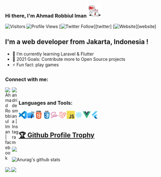 <!--
**shimozuki/shimozuki** is a ✨ _special_ ✨ repository because its `README.md` (this file) appears on your GitHub profile.

<!-- More info, tips and tricks for making GitHub Profile README can be found in my article at https://towardsdatascience.com/build-a-stunning-readme-for-your-github-profile-9b80434fe5d7 -->



<!-- # Hii  <img src="202af01200210c11a68ca2da7ef03321.gif" width="50px"> -->

### Hi there, I'm Ahmad Robbiul Iman<img src="202af01200210c11a68ca2da7ef03321.gif" width="50px">

![Visitors](https://visitor-badge.laobi.icu/badge?page_id=shimozuki&color=blue)
![Profile Views](https://komarev.com/ghpvc/?username=shimozuki)
[![Twitter Follow](https://img.shields.io/twitter/follow/andri_desmana?color=blue&label=follow%20%40andri_desmana&logo=twitter&style=flat-square)][twitter]
[![Website](https://img.shields.io/website?color=blue&label=andridesmana.pw&style=flat-square&up_message=Online&url=https%3A%2F%2Fandridesmana.pw)][website]
## I'm a web developer from Jakarta, Indonesia !

- 🌱 I’m currently learning Laravel & Flutter
- 🥅 2021 Goals: Contribute more to Open Source projects
- ⚡ Fun fact: play games

### Connect with me:

[<img align="left" alt="Ahmad Robbiul Iman | facebook" width="22px" src="https://cdn.jsdelivr.net/npm/simple-icons@v3/icons/facebook.svg" />][facebook]
[<img align="left" alt="andridesmana | Instagram" width="22px" src="https://cdn.jsdelivr.net/npm/simple-icons@v3/icons/instagram.svg" />][instagram]

<br />

### Languages and Tools:

<img align="left" alt="Visual Studio Code" width="26px" src="https://raw.githubusercontent.com/github/explore/80688e429a7d4ef2fca1e82350fe8e3517d3494d/topics/visual-studio-code/visual-studio-code.png" />
<img align="left" alt="XCODE" width="26px" src="https://raw.githubusercontent.com/github/explore/80688e429a7d4ef2fca1e82350fe8e3517d3494d/topics/xcode/xcode.png" />
<img align="left" alt="HTML5" width="26px" src="https://raw.githubusercontent.com/github/explore/80688e429a7d4ef2fca1e82350fe8e3517d3494d/topics/html/html.png" />
<img align="left" alt="CSS3" width="26px" src="https://raw.githubusercontent.com/github/explore/80688e429a7d4ef2fca1e82350fe8e3517d3494d/topics/css/css.png" />
<img align="left" alt="Sass" width="26px" src="https://raw.githubusercontent.com/github/explore/80688e429a7d4ef2fca1e82350fe8e3517d3494d/topics/sass/sass.png" />
<img align="left" alt="JavaScript" width="26px" src="https://raw.githubusercontent.com/github/explore/80688e429a7d4ef2fca1e82350fe8e3517d3494d/topics/laravel/laravel.png" />
<img align="left" alt="JavaScript" width="26px" src="https://raw.githubusercontent.com/github/explore/80688e429a7d4ef2fca1e82350fe8e3517d3494d/topics/javascript/javascript.png" />
<img align="left" alt="React" width="26px" src="https://raw.githubusercontent.com/github/explore/80688e429a7d4ef2fca1e82350fe8e3517d3494d/topics/react/react.png" />
<img align="left" alt="Vue" width="26px" src="https://raw.githubusercontent.com/github/explore/80688e429a7d4ef2fca1e82350fe8e3517d3494d/topics/vue/vue.png" />
<img align="left" alt="Flutter" width="26px" src="https://raw.githubusercontent.com/github/explore/80688e429a7d4ef2fca1e82350fe8e3517d3494d/topics/flutter/flutter.png" />

<br /> <br/>

<a href="https://github.com/ryo-ma/github-profile-trophy"><h2>🏆 Github Profile Trophy</h2></a>
<a href="https://github.com/ryo-ma/github-profile-trophy">
  <img width=800 src="https://github-profile-trophy.vercel.app/?username=shimozuki&column=8&theme=gruvbox&no-frame=true"/>
</a>

[facebook]: https://www.facebook.com/bi.raja.13/
[instagram]: https://www.instagram.com/r.obbiul.013/
![Anurag's github stats](https://github-readme-stats.vercel.app/api?username=shimozuki&bg_color=30,f6f6f6,833ab4&title_color=fff&text_color=fff)

<a href="https://github.com/shimozuki/shimozuki.github.io">
  <img align="center" src="https://github-readme-stats.vercel.app/api/pin/?username=shimozuki&repo=shimozuki.github.io&title_color=ffffff&text_color=c9cacc&icon_color=2bbc8a&bg_color=30,f6f6f6,833ab4" />
</a>


<a href="https://github.com/shimozuki/restoranjepang">
  <img align="center" src="https://github-readme-stats.vercel.app/api/pin/?username=shimozuki&repo=restoranjepang&title_color=ffffff&text_color=c9cacc&icon_color=2bbc8a&bg_color=30,f6f6f6,833ab4" />
</a>   
